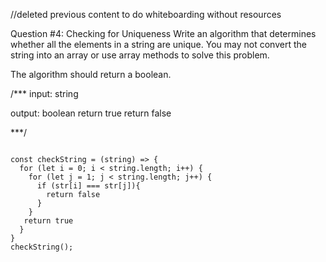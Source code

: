 //deleted previous content to do whiteboarding without resources


Question #4: Checking for Uniqueness
Write an algorithm that determines whether all the elements in a string are unique.
You may not convert the string into an array or use array methods to solve this problem.

The algorithm should return a boolean.

/***
input: string


output: boolean
  return true
  return false

***/

```

const checkString = (string) => {
  for (let i = 0; i < string.length; i++) {
    for (let j = 1; j < string.length; j++) {
      if (str[i] === str[j]){
        return false
      }
    }
   return true
  }
}
checkString();


```

